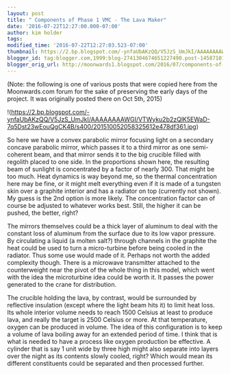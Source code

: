 ```yaml
---
layout: post
title: " Components of Phase 1 VMC - The Lava Maker"
date: '2016-07-22T12:27:00.000-07:00'
author: kim holder
tags:
modified_time: '2016-07-22T12:27:03.523-07:00'
thumbnail: https://2.bp.blogspot.com/-ynfaUbAKzQQ/V5JzS_UmJkI/AAAAAAAAWGI/VTWyku2b2zQlK5EWaD-7q5Dst23wEouQgCK4B/s72-c/201510052058325612e478df361.jpg
blogger_id: tag:blogger.com,1999:blog-2741304674651227490.post-1458710162572455517
blogger_orig_url: http://moonwards1.blogspot.com/2016/07/components-of-phase-1-vmc-lava-maker.html
---
```


(Note: the following is one of various posts that were copied here from the Moonwards.com forum for the sake of preserving the early days of the project. It was originally posted there on Oct 5th, 2015)

!(https://2.bp.blogspot.com/-ynfaUbAKzQQ/V5JzS_UmJkI/AAAAAAAAWGI/VTWyku2b2zQlK5EWaD-7q5Dst23wEouQgCK4B/s400/201510052058325612e478df361.jpg)

So here we have a convex parabolic mirror focusing light on a secondary concave parabolic mirror, which passes it to a third mirror as one semi-coherent beam, and that mirror sends it to the big crucible filled with regolith placed to one side. In the
    proportions shown here, the resulting beam of sunlight is concentrated by a factor of nearly 300. That might be too much. Heat dynamics is way beyond me, so the thermal concentration here may be fine, or it might melt everything even if it is made
    of a tungsten skin over a graphite interior and has a radiator on top (currently not shown). My guess is the 2nd option is more likely. The concentration factor can of course be adjusted to whatever works best. Still, the higher it can be pushed,
    the better, right?

The mirrors themselves could be a thick layer of aluminum to deal with the constant loss of aluminum from the surface due to its low vapor pressure. By circulating a liquid (a molten salt?) through channels in the graphite the heat could be used to turn
    a micro-turbine before being cooled in the radiator. Thus some use would made of it. Perhaps not worth the added complexity though. There is a microwave transmitter attached to the counterweight near the pivot of the whole thing in this model, which
    went with the idea the microturbine idea could be worth it. It passes the power generated to the crane for distribution.

The crucible holding the lava, by contrast, would be surrounded by reflective insulation (except where the light beam hits it) to limit heat loss. Its whole interior volume needs to reach 1500 Celsius at least to produce lava, and really the target is
    2500 Celsius or more. At that temperature, oxygen can be produced in volume.</div>
The idea of this configuration is to keep a volume of lava boiling away for an extended period of time. I think that is what is needed to have a process like oxygen production be effective. A cylinder that is say 1 unit wide by three high might also separate
    into layers over the night as its contents slowly cooled, right? Which would mean its different constituents could be separated and then processed further.
